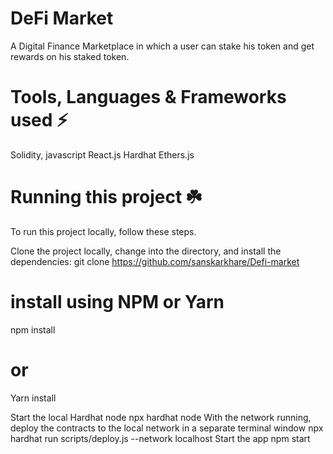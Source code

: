 # DeFi Market

A Digital Finance Marketplace in which a user can stake his token and get rewards on his staked token.

# Tools, Languages & Frameworks used ⚡️

Solidity, javascript
React.js
Hardhat
Ethers.js


# Running this project ☘️

To run this project locally, follow these steps.

Clone the project locally, change into the directory, and install the dependencies:
git clone https://github.com/sanskarkhare/Defi-market

# install using NPM or Yarn
npm install

# or

Yarn install 

Start the local Hardhat node
npx hardhat node
With the network running, deploy the contracts to the local network in a separate terminal window
npx hardhat run scripts/deploy.js --network localhost
Start the app
npm start
